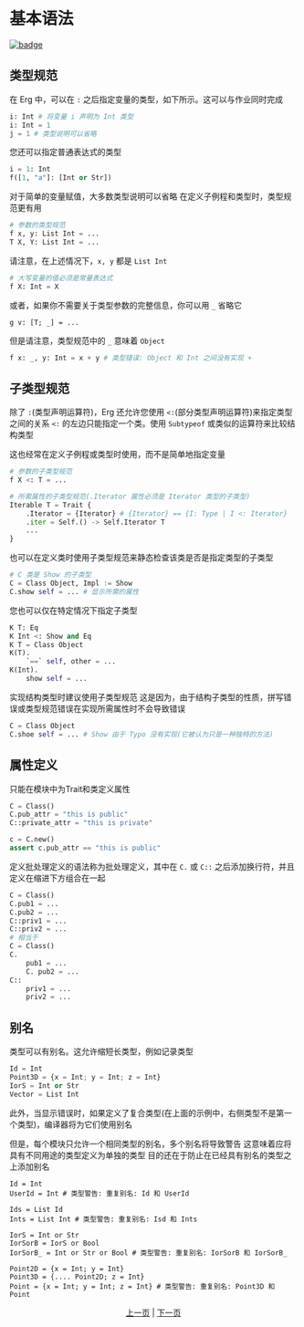 # 基本语法

[![badge](https://img.shields.io/endpoint.svg?url=https%3A%2F%2Fgezf7g7pd5.execute-api.ap-northeast-1.amazonaws.com%2Fdefault%2Fsource_up_to_date%3Fowner%3Derg-lang%26repos%3Derg%26ref%3Dmain%26path%3Ddoc/EN/syntax/type/02_basic.md%26commit_hash%3Df4fb25b4004bdfa96d2149fac8c4e40b84e8a45f)](https://gezf7g7pd5.execute-api.ap-northeast-1.amazonaws.com/default/source_up_to_date?owner=erg-lang&repos=erg&ref=main&path=doc/EN/syntax/type/02_basic.md&commit_hash=f4fb25b4004bdfa96d2149fac8c4e40b84e8a45f)

## 类型规范

在 Erg 中，可以在 `:` 之后指定变量的类型，如下所示。这可以与作业同时完成

```python
i: Int # 将变量 i 声明为 Int 类型
i: Int = 1
j = 1 # 类型说明可以省略
```

您还可以指定普通表达式的类型

```python
i = 1: Int
f([1, "a"]: [Int or Str])
```

对于简单的变量赋值，大多数类型说明可以省略
在定义子例程和类型时，类型规范更有用

```python
# 参数的类型规范
f x, y: List Int = ...
T X, Y: List Int = ...
```

请注意，在上述情况下，`x, y` 都是 `List Int`

```python
# 大写变量的值必须是常量表达式
f X: Int = X
```

或者，如果你不需要关于类型参数的完整信息，你可以用 `_` 省略它

```python,compile_fail
g v: [T; _] = ...
```

但是请注意，类型规范中的 `_` 意味着 `Object`

```python
f x: _, y: Int = x + y # 类型错误: Object 和 Int 之间没有实现 +
```

## 子类型规范

除了 `:`(类型声明运算符)，Erg 还允许您使用 `<:`(部分类型声明运算符)来指定类型之间的关系
`<:` 的左边只能指定一个类。使用 `Subtypeof` 或类似的运算符来比较结构类型

这也经常在定义子例程或类型时使用，而不是简单地指定变量

```python
# 参数的子类型规范
f X <: T = ...

# 所需属性的子类型规范(.Iterator 属性必须是 Iterator 类型的子类型)
Iterable T = Trait {
    .Iterator = {Iterator} # {Iterator} == {I: Type | I <: Iterator}
    .iter = Self.() -> Self.Iterator T
    ...
}
```

也可以在定义类时使用子类型规范来静态检查该类是否是指定类型的子类型

```python
# C 类是 Show 的子类型
C = Class Object, Impl := Show
C.show self = ... # 显示所需的属性
```

您也可以仅在特定情况下指定子类型

```python
K T: Eq
K Int <: Show and Eq
K T = Class Object
K(T).
    `==` self, other = ...
K(Int).
    show self = ...
```

实现结构类型时建议使用子类型规范
这是因为，由于结构子类型的性质，拼写错误或类型规范错误在实现所需属性时不会导致错误

```python
C = Class Object
C.shoe self = ... # Show 由于 Typo 没有实现(它被认为只是一种独特的方法)
```

## 属性定义

只能在模块中为Trait和类定义属性

```python
C = Class()
C.pub_attr = "this is public"
C::private_attr = "this is private"

c = C.new()
assert c.pub_attr == "this is public"
```

定义批处理定义的语法称为批处理定义，其中在 `C.` 或 `C::` 之后添加换行符，并且定义在缩进下方组合在一起

```python
C = Class()
C.pub1 = ...
C.pub2 = ...
C::priv1 = ...
C::priv2 = ...
# 相当于
C = Class()
C.
    pub1 = ...
    C. pub2 = ...
C::
    priv1 = ...
    priv2 = ...
```

## 别名

类型可以有别名。这允许缩短长类型，例如记录类型

```python
Id = Int
Point3D = {x = Int; y = Int; z = Int}
IorS = Int or Str
Vector = List Int
```

此外，当显示错误时，如果定义了复合类型(在上面的示例中，右侧类型不是第一个类型)，编译器将为它们使用别名

但是，每个模块只允许一个相同类型的别名，多个别名将导致警告
这意味着应将具有不同用途的类型定义为单独的类型
目的还在于防止在已经具有别名的类型之上添加别名

```python,compile_warn
Id = Int
UserId = Int # 类型警告: 重复别名: Id 和 UserId

Ids = List Id
Ints = List Int # 类型警告: 重复别名: Isd 和 Ints

IorS = Int or Str
IorSorB = IorS or Bool
IorSorB_ = Int or Str or Bool # 类型警告: 重复别名: IorSorB 和 IorSorB_

Point2D = {x = Int; y = Int}
Point3D = {.... Point2D; z = Int}
Point = {x = Int; y = Int; z = Int} # 类型警告: 重复别名: Point3D 和 Point
```

<p align='center'>
    <a href='./01_type_system.md'>上一页</a> | <a href='./03_trait.md'>下一页</a>
</p>

